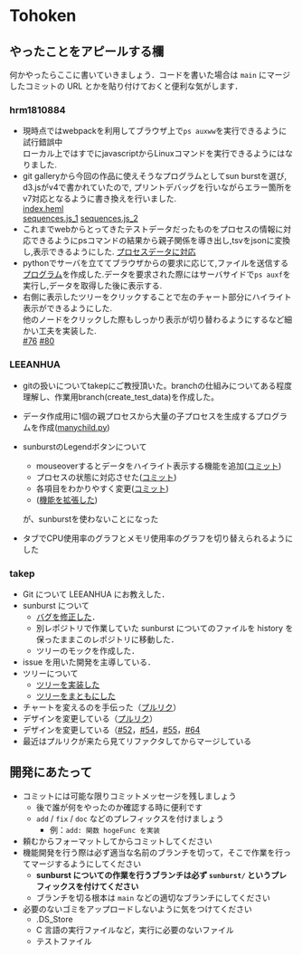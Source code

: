 # Tohoken

## やったことをアピールする欄

何かやったらここに書いていきましょう．コードを書いた場合は `main` にマージしたコミットの URL とかを貼り付けておくと便利な気がします．

<!-- 
### の前後には１個ずつ空行を置いてください（warning が大量に出てくるので）
-->

### hrm1810884

- 現時点ではwebpackを利用してブラウザ上で`ps auxww`を実行できるように試行錯誤中  
ローカル上ではすでにjavascriptからLinuxコマンドを実行できるようにはなりました.
- git galleryから今回の作品に使えそうなプログラムとしてsun burstを選び, d3.jsがv4で書かれていたので, プリントデバッグを行いながらエラー箇所をv7対応となるように書き換えを行いました.  
[index.heml](https://gist.github.com/hrm1810884/f1683981dac1dc126e251a1bebc4de94/revisions)  
[sequences.js_1](https://gist.github.com/hrm1810884/6977ad57e0cfac5e37a3c7d56dc3b19a/revisions)
[sequences.js_2](https://github.com/takepedia/sunburst/commit/82bd4dea60bc3842d6bb529f2ade5a4ce9901d9e)
- これまでwebからとってきたテストデータだったものをプロセスの情報に対応できるようにpsコマンドの結果から親子関係を導き出し,tsvをjsonに変換し,表示できるようにした.
[プロセスデータに対応](https://github.com/InfovisHandsOn/B-Tohoken/commit/bde525023d9fe6b831ad05e9a74dcbfa64bbf599)
- pythonでサーバを立ててブラウザからの要求に応じて,ファイルを送信する[プログラム](https://github.com/InfovisHandsOn/B-Tohoken/commit/fe4e5848eb79a6d75b04cec4d09bf2a8fc657e23)を作成した.データを要求された際にはサーバサイドで`ps auxf`を実行し,データを取得した後に表示する.
- 右側に表示したツリーをクリックすることで左のチャート部分にハイライト表示ができるようにした.  
他のノードをクリックした際もしっかり表示が切り替わるようにするなど細かい工夫を実装した.  
[#76](https://github.com/InfovisHandsOn/B-Tohoken/commit/4b2b5b46e4afbb30fc8ae24c2a12f18f8b4d64dc)
[#80](https://github.com/InfovisHandsOn/B-Tohoken/commit/85c2b6ad5ff415f04de55266f0f13039de3d7dfe)

### LEEANHUA

- gitの扱いについてtakepにご教授頂いた。branchの仕組みについてある程度理解し、作業用branch(create_test_data)を作成した。
- データ作成用に1個の親プロセスから大量の子プロセスを生成するプログラムを作成([manychild.py](https://github.com/InfovisHandsOn/B-Tohoken/commit/8342cc4b3509e59fde55f0bf4dfe7a6d44a94a90))
- sunburstのLegendボタンについて
  - mouseoverするとデータをハイライト表示する機能を追加([コミット](https://github.com/InfovisHandsOn/B-Tohoken/commit/7d0b474728818a57a5879f0148641cdea893e181))
  - プロセスの状態に対応させた([コミット](https://github.com/InfovisHandsOn/B-Tohoken/commit/aede949629d1c0240d2291b297503cccf15f9682))
  - 各項目をわかりやすく変更([コミット](https://github.com/InfovisHandsOn/B-Tohoken/commit/ccc71b45be58f5a79224d715cb029e0d616244b7))
  - ([機能を拡張した](https://github.com/InfovisHandsOn/B-Tohoken/commit/aa6bc86a89e54bcb96a9eeb9b79c64ad5d388cb7))

  が、sunburstを使わないことになった
- タブでCPU使用率のグラフとメモリ使用率のグラフを切り替えられるようにした

### takep

- Git について LEEANHUA にお教えした．
- sunburst について
  - [バグを修正した](https://github.com/InfovisHandsOn/B-Tohoken/commit/cbe4bc66faba535a96f358d9c968e739967aa559)．
  - 別レポジトリで作業していた sunburst についてのファイルを history を保ったままこのレポジトリに移動した．
  - ツリーのモックを作成した．
- issue を用いた開発を主導している．
- ツリーについて
  - [ツリーを実装した](https://github.com/InfovisHandsOn/B-Tohoken/commit/08c094f9f11df1b053414c8a9cdaf4cfe52014bd)
  - [ツリーをまともにした](https://github.com/InfovisHandsOn/B-Tohoken/pull/37)
- チャートを変えるのを手伝った（[プルリク](https://github.com/InfovisHandsOn/B-Tohoken/pull/44)）
- デザインを変更している（[プルリク](https://github.com/InfovisHandsOn/B-Tohoken/pull/48)）
- デザインを変更している（[#52](https://github.com/InfovisHandsOn/B-Tohoken/pull/52)，[#54](https://github.com/InfovisHandsOn/B-Tohoken/pull/54)，[#55](https://github.com/InfovisHandsOn/B-Tohoken/pull/55)，[#64](https://github.com/InfovisHandsOn/B-Tohoken/pull/64)
- 最近はプルリクが来たら見てリファクタしてからマージしている

## 開発にあたって

- コミットには可能な限りコミットメッセージを残しましょう
  - 後で誰が何をやったのか確認する時に便利です
  - `add` / `fix` / `doc` などのプレフィックスを付けましょう
    - 例：`add: 関数 hogeFunc を実装`
- 頼むからフォーマットしてからコミットしてください
- 機能開発を行う際は必ず適当な名前のブランチを切って，そこで作業を行ってマージするようにしてください
  - **sunburst についての作業を行うブランチは必ず `sunburst/` というプレフィックスを付けてください**
  - ブランチを切る根本は `main` などの適切なブランチにしてください
- 必要のないゴミをアップロードしないように気をつけてください
  - .DS_Store
  - C 言語の実行ファイルなど，実行に必要のないファイル
  - テストファイル
